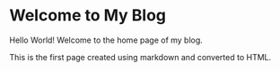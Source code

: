 # Welcome to My Blog

Hello World! Welcome to the home page of my blog.

This is the first page created using markdown and converted to HTML.
